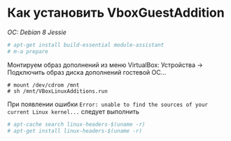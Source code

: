 # Как установить VboxGuestAddition
*OC: Debian 8 Jessie*

```bash
# apt-get install build-essential module-assistant
# m-a prepare
```
Монтируем образ дополнений из меню VirtualBox: Устройства -> Подключить образ диска дополнений гостевой OC...

```
# mount /dev/cdrom /mnt
# sh /mnt/VBoxLinuxAdditions.run
```
При появлении ошибки ```Error: unable to find the sources of your current Linux kernel...``` следует выполнить 
```bash
# apt-cache search linux-headers-$(uname -r)
# apt-get install linux-headers-$(uname -r)
```